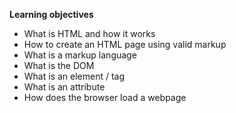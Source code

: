 **Learning objectives**

* What is HTML and how it works
* How to create an HTML page using valid markup
* What is a markup language
* What is the DOM
* What is an element / tag
* What is an attribute
* How does the browser load a webpage
